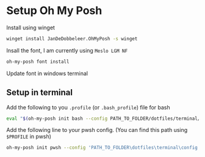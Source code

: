 # Setup Oh My Posh
Install using winget
```bash
winget install JanDeDobbeleer.OhMyPosh -s winget
```
Insall the font, I am currently using `Meslo LGM NF`

```bash
oh-my-posh font install
```

Update font in windows terminal

## Setup in terminal
Add the following to you `.profile` (or `.bash_profile`) file for bash
```bash
eval "$(oh-my-posh init bash --config PATH_TO_FOLDER/dotfiles/terminal/config.omp.json)"
```

Add the following line to your pwsh config. (You can find this path using `$PROFILE` in pwsh)
```bash
oh-my-posh init pwsh --config 'PATH_TO_FOLDER\dotfiles\terminal\config.omp.json' | Invoke-Expression
```
